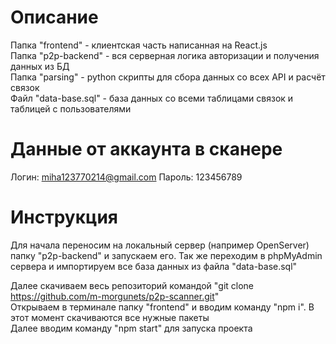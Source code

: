 # Описание

Папка "frontend" - клиентская часть написанная на React.js <br>
Папка "p2p-backend" - вся серверная логика авторизации и получения данных из БД <br>
Папка "parsing" - python скрипты для сбора данных со всех API и расчёт связок <br>
Файл "data-base.sql" - база данных со всеми таблицами связок и таблицей с пользователями <br>

# Данные от аккаунта в сканере

Логин: miha123770214@gmail.com
Пароль: 123456789

# Инструкция

Для начала переносим на локальный сервер (например OpenServer) папку "p2p-backend" и запускаем его. Так же переходим в phpMyAdmin сервера и импортируем все база данных из файла "data-base.sql" <br>

Далее скачиваем весь репозиторий командой "git clone https://github.com/m-morgunets/p2p-scanner.git" <br>
Открываем в терминале папку "frontend" и вводим команду "npm i". В этот момент скачиваются все нужные пакеты <br>
Далее вводим команду "npm start" для запуска проекта <br>
